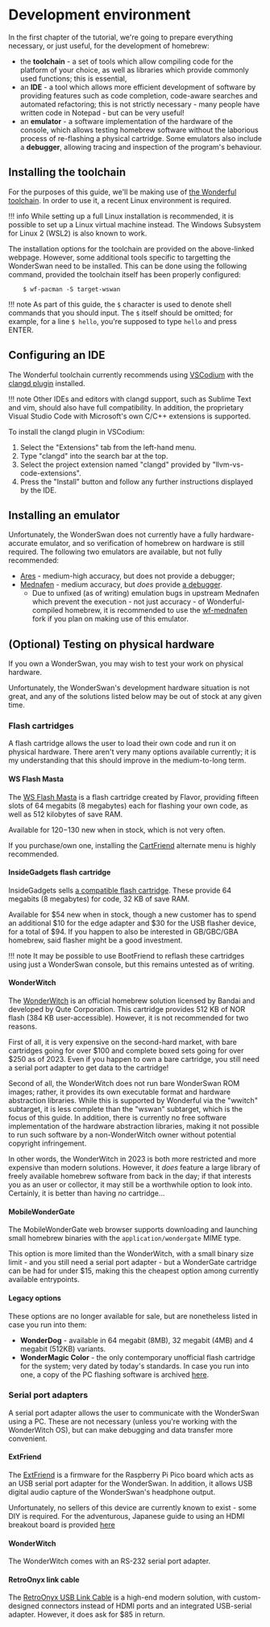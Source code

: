 # Development environment

In the first chapter of the tutorial, we're going to prepare everything necessary, or just useful, for the development of homebrew:

* the **toolchain** - a set of tools which allow compiling code for the platform of your choice, as well as libraries which provide commonly used functions; this is essential,
* an **IDE** - a tool which allows more efficient development of software by providing features such as code completion, code-aware searches and automated refactoring; this is not strictly necessary - many people have written code in Notepad - but can be very useful!
* an **emulator** - a software implementation of the hardware of the console, which allows testing homebrew software without the laborious process of re-flashing a physical cartridge. Some emulators also include a **debugger**, allowing tracing and inspection of the program's behaviour.

## Installing the toolchain

For the purposes of this guide, we'll be making use of [the Wonderful toolchain](https://wonderful.asie.pl/docs/getting-started/).
In order to use it, a recent Linux environment is required.

!!! info
    While setting up a full Linux installation is recommended, it is possible to set up a Linux virtual machine instead.
    The Windows Subsystem for Linux 2 (WSL2) is also known to work.

The installation options for the toolchain are provided on the above-linked webpage. However, some additional tools specific to
targetting the WonderSwan need to be installed. This can be done using the following command, provided the toolchain itself has
been properly configured:

```shell
    $ wf-pacman -S target-wswan
```

!!! note
    As part of this guide, the `$` character is used to denote shell commands that you should input. The `$` itself should be omitted; for example, for a line `$ hello`, you're supposed to type `hello` and press ENTER.

## Configuring an IDE

The Wonderful toolchain currently recommends using [VSCodium](https://vscodium.com/) with the [clangd plugin](https://clangd.llvm.org/installation.html)
installed.

!!! note
    Other IDEs and editors with clangd support, such as Sublime Text and vim, should also have full compatibility.
    In addition, the proprietary Visual Studio Code with Microsoft's own C/C++ extensions is supported.

To install the clangd plugin in VSCodium:

1. Select the "Extensions" tab from the left-hand menu.
2. Type "clangd" into the search bar at the top.
3. Select the project extension named "clangd" provided by "llvm-vs-code-extensions".
4. Press the "Install" button and follow any further instructions displayed by the IDE.

## Installing an emulator

Unfortunately, the WonderSwan does not currently have a fully hardware-accurate emulator, and so verification of homebrew
on hardware is still required. The following two emulators are available, but not fully recommended:

* [Ares](https://ares-emu.net/) - medium-high accuracy, but does not provide a debugger;
* [Mednafen](https://mednafen.github.io/) - medium accuracy, but *does* provide [a debugger](https://mednafen.github.io/documentation/debugger.html).
    * Due to unfixed (as of writing) emulation bugs in upstream Mednafen which prevent the execution - not just accuracy - of Wonderful-compiled homebrew, it is recommended to use the [wf-mednafen](https://github.com/WonderfulToolchain/wf-mednafen/releases) fork if you plan on making use of this emulator.

## (Optional) Testing on physical hardware

If you own a WonderSwan, you may wish to test your work on physical hardware.

Unfortunately, the WonderSwan's development hardware situation is not great, and any of the solutions listed below may be out of stock at any given time.

### Flash cartridges

A flash cartridge allows the user to load their own code and run it on physical hardware. There aren't very many options available currently; it is my understanding that this should improve in the medium-to-long term.

#### WS Flash Masta

The [WS Flash Masta](https://www.flashmasta.com/product/ws-flash-masta-usb-cartridge-for-wonderswan/) is a flash cartridge created by Flavor, providing fifteen slots of 64 megabits (8 megabytes) each for flashing your own code, as well as 512 kilobytes of save RAM.

Available for $120-$130 new when in stock, which is not very often.

If you purchase/own one, installing the [CartFriend](https://github.com/WonderfulToolchain/ws-cartfriend/releases) alternate menu is highly recommended.

#### InsideGadgets flash cartridge

InsideGadgets sells [a compatible flash cartridge](https://shop.insidegadgets.com/product/wonderswan-4mb-8mb-32kb-fram-flash-cart/). These provide 64 megabits (8 megabytes) for code, 32 KB of save RAM.

Available for $54 new when in stock, though a new customer has to spend an additional $10 for the edge adapter and $30 for the USB flasher device, for a total of $94. If you happen to also be interested in GB/GBC/GBA homebrew, said flasher might be a good investment.

!!! note
    It may be possible to use BootFriend to reflash these cartridges using just a WonderSwan console, but this remains untested as of writing.

#### WonderWitch

The [WonderWitch](http://wonderwitch.qute.co.jp/) is an official homebrew solution licensed by Bandai and developed by Qute Corporation. This cartridge provides 512 KB of NOR flash (384 KB user-accessible). However, it is not recommended for two reasons.

First of all, it is very expensive on the second-hard market, with bare cartridges going for over $100 and complete boxed sets going for over $250 as of 2023. Even if you happen to own a bare cartridge, you still need a serial port adapter to get data to the cartridge!

Second of all, the WonderWitch does not run bare WonderSwan ROM images; rather, it provides its own executable format and hardware abstraction libraries.
While this is supported by Wonderful via the "wwitch" subtarget, it is less complete than the "wswan" subtarget, which is the focus of this guide.
In addition, there is currently no free software implementation of the hardware abstraction libraries, making it not possible to run such software by a non-WonderWitch owner without potential copyright infringement.

In other words, the WonderWitch in 2023 is both more restricted and more expensive than modern solutions. However, it *does* feature a large library of freely available homebrew software from back in the day;
if that interests you as an user or collector, it may still be a worthwhile option to look into. Certainly, it is better than having *no* cartridge...

#### MobileWonderGate

The MobileWonderGate web browser supports downloading and launching small homebrew binaries with the `application/wondergate` MIME type.

This option is more limited than the WonderWitch, with a small binary size limit - and you still need a serial port adapter -
but a WonderGate cartridge can be had for under $15, making this the cheapest option among currently available entrypoints.

#### Legacy options

These options are no longer available for sale, but are nonetheless listed in case you run into them:

* **WonderDog** - available in 64 megabit (8MB), 32 megabit (4MB) and 4 megabit (512KB) variants.
* **WonderMagic Color** - the only contemporary unofficial flash cartridge for the system; very dated by today's standards. In case you run into one, a copy of the PC flashing software is archived [here](https://mega.nz/file/yw1lgTCJ#2-kOdqdZkmo-V1nBU9U_rx7iefz1nmJqj5t-IbJVExI).

### Serial port adapters

A serial port adapter allows the user to communicate with the WonderSwan using a PC. These are not necessary (unless you're working with the WonderWitch OS),
but can make debugging and data transfer more convenient.

#### ExtFriend

The [ExtFriend](https://github.com/WonderfulToolchain/ws-extfriend) is a firmware for the Raspberry Pi Pico board which acts as an USB serial port adapter for the WonderSwan.
In addition, it allows USB digital audio capture of the WonderSwan's headphone output.

Unfortunately, no sellers of this device are currently known to exist - some DIY is required. For the adventurous, Japanese guide to using an HDMI breakout board is provided [here](https://twitter.com/peca_port0/status/1631569109912817667)

#### WonderWitch

The WonderWitch comes with an RS-232 serial port adapter.

#### RetroOnyx link cable

The [RetroOnyx USB Link Cable](https://www.retroonyx.com/product-page/wonderswan-usb-link-cable) is a high-end modern solution, with custom-designed connectors instead of HDMI ports and an integrated USB-serial
adapter. However, it does ask for $85 in return.
